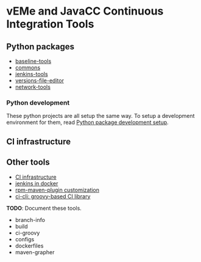 vEMe and JavaCC Continuous Integration Tools
============================================

Python packages
---------------

* [baseline-tools](baseline-tools/README.rst)
* [commons](commons/README.rst)
* [jenkins-tools](jenkins-tools/README.rst)
* [versions-file-editor](versions-file-editor/README.rst)
* [network-tools](environment/network-tools/README.rst)

### Python development

These python projects are all setup the same way.  To setup a development environment for them,
read [Python package development setup](python-dev.md).

CI infrastructure
-----------------

Other tools
-----------

* [CI infrastructure](environment/README.md)
* [jenkins in docker](jenkins/README.md)
* [rpm-maven-plugin customization](rpm-maven-plugin/README_ericsson.md)
* [ci-cli: groovy-based CI library](ci-cli/README.md)

**TODO**: Document these tools.

* branch-info
* build
* ci-groovy
* configs
* dockerfiles
* maven-grapher

